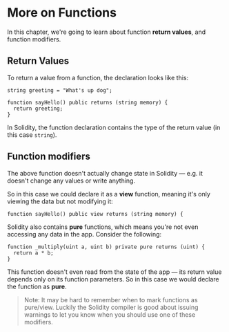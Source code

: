 # More on Functions

In this chapter, we're going to learn about function **return values**, and function modifiers.

## Return Values

To return a value from a function, the declaration looks like this:

```
string greeting = "What's up dog";

function sayHello() public returns (string memory) {
  return greeting;
}
```

In Solidity, the function declaration contains the type of the return value (in this case `string`).

## Function modifiers

The above function doesn't actually change state in Solidity — e.g. it doesn't change any values or write anything.

So in this case we could declare it as a **view** function, meaning it's only viewing the data but not modifying it:

```
function sayHello() public view returns (string memory) {
```

Solidity also contains **pure** functions, which means you're not even accessing any data in the app. Consider the following:

```
function _multiply(uint a, uint b) private pure returns (uint) {
  return a * b;
}
```

This function doesn't even read from the state of the app — its return value depends only on its function parameters. So in this case we would declare the function as **pure**.

> Note: It may be hard to remember when to mark functions as pure/view. Luckily the Solidity compiler is good about issuing warnings to let you know when you should use one of these modifiers.
